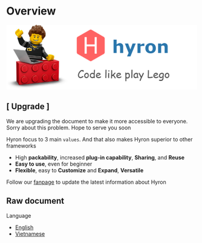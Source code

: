 # Overview

![](.gitbook/assets/hyron-lego.png)

## \[ Upgrade \]

We are upgrading the document to make it more accessible to everyone. Sorry about this problem. Hope to serve you soon

Hyron focus to 3 main `values`. And that also makes Hyron superior to other frameworks

* High **packability**, increased **plug-in capability**, **Sharing**, and **Reuse**
* **Easy to use**, even for beginner
* **Flexible**, easy to **Customize** and **Expand**, **Versatile**

Follow our [fanpage](https://www.facebook.com/hyron.group/) to update the latest information about Hyron

## Raw document

Language

* [English](https://github.com/hyron-group/reference/tree/207f58bcaa7c34d8b9e3e4b70fbbaa5b0dfdddbf/en/README.md) 
* [Vietnamese](https://github.com/hyron-group/reference/tree/207f58bcaa7c34d8b9e3e4b70fbbaa5b0dfdddbf/vi/README.md)

